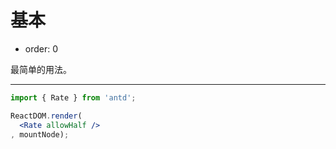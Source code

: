 # 基本

- order: 0

最简单的用法。

---

````jsx
import { Rate } from 'antd';

ReactDOM.render(
  <Rate allowHalf />
, mountNode);
````
